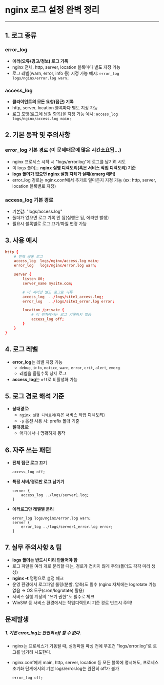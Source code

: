 # **nginx 로그 설정 완벽 정리**

------

## 1. **로그 종류**

### error_log

- **에러(오류/경고/정보) 로그 기록**
- nginx 전체, http, server, location 블록마다 별도 지정 가능
- 로그 레벨(warn, error, info 등) 지정 가능
   예시: `error_log logs/nginx/error.log warn;`

### access_log

- **클라이언트의 모든 요청(접근) 기록**
- http, server, location 블록마다 별도 지정 가능
- 로그 포맷(로그에 남길 항목)을 지정 가능
   예시: `access_log logs/nginx/access.log main;`

## 2. **기본 동작 및 주의사항**

### error_log 기본 경로 (이 문제때문에 많은 시간소요됨...)

- nginx 프로세스 시작 시 "logs/error.log"에 로그를 남기려 시도
- 이 logs 폴더는 **nginx 실행 디렉토리(혹은 서비스 작업 디렉토리) 기준**
- **logs 폴더가 없으면 nginx 실행 자체가 실패(emerg 에러)**
- error_log 경로는 nginx.conf에서 추가로 얼마든지 지정 가능
   (ex: http, server, location 블록별로 지정)

### access_log 기본 경로

- 기본값: "logs/access.log"
- 폴더가 없으면 로그 기록 안 됨(실행은 됨, 에러만 발생)
- 필요시 블록별로 로그 끄기/파일 변경 가능

## 3. **사용 예시**

```conf
http {
    # 전체 공통 로그
    access_log  logs/nginx/access.log main;
    error_log   logs/nginx/error.log warn;

    server {
        listen 80;
        server_name mysite.com;

        # 이 서버만 별도 로그로 기록
        access_log  ../logs/site1_access.log;
        error_log   ../logs/site1_error.log error;

        location /private {
            # 이 위치에서는 로그 기록하지 않음
            access_log off;
        }
    }
}
```

## 4. **로그 레벨**

- **error_log**는 레벨 지정 가능
  - `debug`, `info`, `notice`, `warn`, `error`, `crit`, `alert`, `emerg`
  - 레벨을 올릴수록 상세 로그
- **access_log**는 `off`로 비활성화 가능

## 5. **로그 경로 해석 기준**

- **상대경로:**
  - `nginx 실행 디렉토리`(혹은 서비스 작업 디렉토리)
  - `-p` 옵션 사용 시: prefix 폴더 기준
- **절대경로:**
  - 어디에서나 명확하게 동작

## 6. **자주 쓰는 패턴**

- **전체 접근 로그 끄기**

  ```
  access_log off;
  ```

- **특정 서버/경로만 로그 남기기**

  ```
  server {
      access_log ../logs/server1.log;
  }
  ```

- **에러로그만 레벨별 분리**

  ```
  error_log logs/nginx/error.log warn;
  server {
      error_log ../logs/server1_error.log error;
  }
  ```

## 7. **실무 주의사항 & 팁**

- **logs 폴더는 반드시 미리 만들어야 함**
- 로그 파일을 여러 개로 분리할 때는,
   경로가 겹치지 않게 주의(폴더도 각각 미리 생성)
- **nginx -t** 명령으로 설정 체크
- 운영 환경에서 로그파일 롤링(분할, 압축)도 필수
   (nginx 자체에는 logrotate 기능 없음 → OS 도구(cron/logrotate) 활용)
- 서비스 실행 계정의 "쓰기 권한"도 필수로 체크
- WinSW 등 서비스 환경에서는 작업디렉토리 기준 경로 반드시 주의!

## 문제발생

##### 1. 기본 error_log는 완전히 off 할 수 없다. 

- nginx는 프로세스가 기동될 때, 설정파일 파싱 전에 무조건 "logs/error.log"로 로그를 남기려 시도한다. 

- nginx.conf에서 main, http, server, location 등 모든 블록에 명시해도, 프로세스 초기화 단계에서의 기본 logs/error.log는 완전히 off가 불가

  ```
  error_log off;
  ```

  